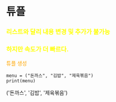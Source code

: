 # <span style = "color : ">튜플</span>
### <span style = "color : yellow">리스트와 달리 내용 변경 및 추가가 불가능</span>
### <span style = "color : yellow">하지만 속도가 더 빠르다.</span>
<span style = "color : orange">튜플 생성</span>
```
menu = ("돈까스", "김밥", "제육볶음")
print(menu)
```
('돈까스', '김밥', '제육볶음')